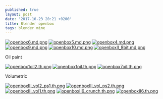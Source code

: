 ```yaml
---
published: true
layout: post
date: '2017-10-23 20:21 +0200'
title: Blender openbox
tags: blender mine
---
```

[![openbox6.md.png](//cdn.scrot.moe/images/2017/10/23/openbox6.md.png)](//cdn.scrot.moe/images/2017/10/24/openbox7.png)
[![openbox5.md.png](//cdn.scrot.moe/images/2017/10/23/openbox5.md.png)](//cdn.scrot.moe/images/2017/10/23/openbox5.png)
[![openbox4.md.png](//cdn.scrot.moe/images/2017/10/23/openbox4.md.png)](//cdn.scrot.moe/images/2017/10/23/openbox4.png)
[![openbox9.md.png](//cdn.scrot.moe/images/2017/10/23/openbox9.md.png)](//cdn.scrot.moe/images/2017/10/23/openbox9.png)
[![openbox10.md.png](//cdn.scrot.moe/images/2017/10/23/openbox10.md.png)](//cdn.scrot.moe/images/2017/10/23/openbox10.png)
[![openboxII_8bit.md.png](//cdn.scrot.moe/images/2017/10/24/openboxII_8bit.md.png)](//cdn.scrot.moe/images/2017/10/24/openboxII_8bit.png)

Oil paint

[![openbox1oil2.th.png](//cdn.scrot.moe/images/2017/10/24/openbox1oil2.th.png)](//cdn.scrot.moe/images/2017/10/24/openbox1oil2.png) 
[![openbox1oil.th.png](//cdn.scrot.moe/images/2017/10/24/openbox1oil.th.png)](//cdn.scrot.moe/images/2017/10/24/openbox1oil.png)
[![openbox7oil.th.png](//cdn.scrot.moe/images/2017/10/24/openbox7oil.th.png)](//cdn.scrot.moe/images/2017/10/24/openbox7oil.png)

Volumetric

[![openboxIII_vol2_ps1.th.png](//cdn.scrot.moe/images/2017/10/25/openboxIII_vol2_ps1.th.png)](//cdn.scrot.moe/images/2017/10/25/openboxIII_vol2_ps1.png)
[![openboxIII_vol_ps2.th.png](//cdn.scrot.moe/images/2017/10/27/openboxIII_vol_ps2.th.png)](//cdn.scrot.moe/images/2017/10/27/openboxIII_vol_ps2.png)
[![openboxIII_vol1.th.png](//cdn.scrot.moe/images/2017/10/27/openboxIII_vol1.th.png)](//cdn.scrot.moe/images/2017/10/27/openboxIII_vol1.png)
[![openboxII6_crunch.th.png](//cdn.scrot.moe/images/2017/10/28/openboxII6_crunch.th.png)](//cdn.scrot.moe/images/2017/10/28/openboxII6_crunch.png)
[![openboxII6.th.png](//cdn.scrot.moe/images/2017/10/28/openboxII6.th.png)](//cdn.scrot.moe/images/2017/10/28/openboxII6.png)
